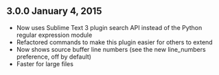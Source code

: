 3.0.0  January 4, 2015
----------------------

- Now uses Sublime Text 3 plugin search API instead of the Python regular expression module
- Refactored commands to make this plugin easier for others to extend
- Now shows source buffer line numbers (see the new line_numbers preference, off by default)
- Faster for large files
